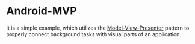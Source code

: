 Android-MVP
=======

It is a simple example, which utilizes the [Model-View-Presenter](https://en.wikipedia.org/wiki/Model%E2%80%93view%E2%80%93presenter) pattern
to properly connect background tasks with visual parts of an application.
